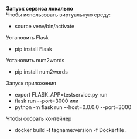**Запуск сервиса локально**  
Чтобы использовать виртуальную среду:
- source venv/bin/activate

Установить Flask
- pip install Flask

Установить num2words
- pip install num2words

Запуск приложения
- export FLASK_APP=testservice.py run
- flask run --port=3000
или
- python -m flask run --host=0.0.0.0 --port=3000

Чтобы собрать контейнер
- docker build -t tagname:version -f Dockerfile .